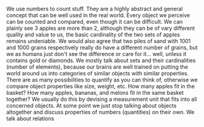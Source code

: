 We use numbers to count stuff. They are a highly abstract and general concept that can be well used in the real world. Every object we perceive can be counted and compared, even though it can be difficult. We can plainly see 3 apples are more than 2, although they can be of vary different quality and value to us, the basic cardinality of the two sets of apples remains undeniable. We would also agree that two piles of sand with 1001 and 1000 grains respectively really do have a different number of grains, but we as humans just don't see the difference or care for it... well, unless it contains gold or diamonds.
We mostly talk about sets and their cardinalities (number of elements), because our brains are well trained on putting the world around us into categories of similar objects with similar properties. There are as many possibilities to quantify as you can think of, otherwise we compare object properties like size, weight, etc. How many apples fit in the basket? How many apples, bananas, and melons fit in the same basket together? We usually do this by devising a measurement unit that fits into all concerned objects.
At some point we just stop talking about objects altogether and discuss properties of numbers (quantities) on their own.
We talk about relations